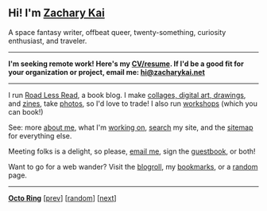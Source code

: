 ## Hi! I'm [Zachary Kai](https://zacharykai.net/)

A space fantasy writer, offbeat queer, twenty-something, curiosity enthusiast, and traveler.

--- 

**I'm seeking remote work! Here's my [CV/resume](https://zacharykai.net/cv). If I'd be a good fit for your organization or project, email me: [hi@zacharykai.net](mailto:hi@zacharykai.net)**

---

I run [Road Less Read](https://roadlessread.com), a book blog. I make [collages, digital art, drawings](https://zacharykai.net/), and [zines](https://zacharykai.net/zines), take [photos](https://zacharykai.net/photos), so I'd love to trade! I also run [workshops](https://zacharykai.net/workshops) (which you can book!)

See: more [about me](https://zacharykai.net/about), what I'm [working on](https://zacharykai.net/now), [search](https://zacharykai.net/search) my site, and the [sitemap](https://zacharykai.net/sitemap) for everything else.

Meeting folks is a delight, so please, [email me](mailto:hi@zacharykai.net), sign the [guestbook](https://zacharykai.net/guestbook), or both!

Want to go for a web wander? Visit the [blogroll](https://zacharykai.net/blogroll), my [bookmarks](https://zacharykai.net/bookmarks), or a [random](https://zacharykai.net/random) page.

---

[**Octo Ring**](https://octo-ring.com/)
[[prev](https://octo-ring.com/p/zk-codes/prev)]  [[random](https://octo-ring.com/p/zk-codes/random)]  [[next](https://octo-ring.com/p/zk-codes/next)]
